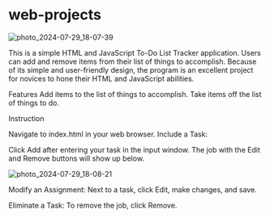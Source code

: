 # web-projects
![photo_2024-07-29_18-07-39](https://github.com/user-attachments/assets/dbe3e7d6-2991-419b-9ef6-0de013beb47a)


This is a simple HTML and JavaScript To-Do List Tracker application. Users can add and remove items from their list of things to accomplish. Because of its simple and user-friendly design, the program is an excellent project for novices to hone their HTML and JavaScript abilities.

Features
Add items to the list of things to accomplish.
Take items off the list of things to do.

Instruction 

Navigate to index.html in your web browser.
Include a Task:


Click Add after entering your task in the input window.
The job with the Edit and Remove buttons will show up below.

![photo_2024-07-29_18-08-21](https://github.com/user-attachments/assets/333b1c1f-88da-46b2-b689-8dcfa8a910e4)


Modify an Assignment:
Next to a task, click Edit, make changes, and save.

Eliminate a Task:
To remove the job, click Remove.



